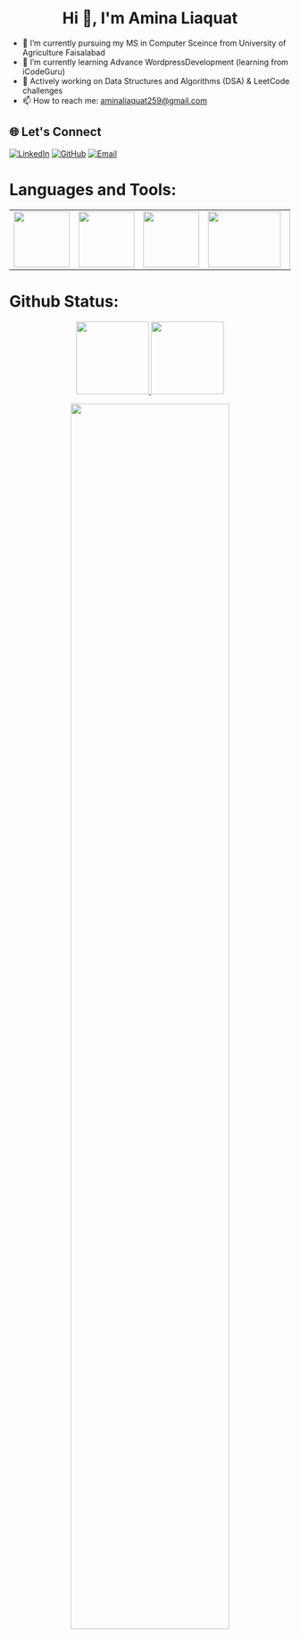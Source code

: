 <h1 align="center">Hi 👋, I'm Amina Liaquat</h1>

- 🔭 I’m currently pursuing my MS in Computer Sceince from University of Agriculture Faisalabad
- 🌱 I’m currently learning Advance WordpressDevelopment (learning from iCodeGuru)
- 🌱 Actively working on Data Structures and Algorithms (DSA) & LeetCode challenges
- 📫 How to reach me: aminaliaquat259@gmail.com

  
## 🌐 Let's Connect

[![LinkedIn](https://img.shields.io/badge/LinkedIn-0077B5?style=for-the-badge&logo=linkedin&logoColor=white)](https://linkedin.com/in/amina-liaquat)
[![GitHub](https://img.shields.io/badge/GitHub-181717?style=for-the-badge&logo=github&logoColor=white)](https://github.com/amina-liaquat25)
[![Email](https://img.shields.io/badge/Email-D14836?style=for-the-badge&logo=gmail&logoColor=white)](mailto:aminaliaquat259@gmail.com)


# Languages and Tools:
<table>
  <tr>
    <td>
      <img src="https://cdn0.iconfinder.com/data/icons/social-network-9/50/22-512.png"width="100px" height="100px"/>
    </td>
      <td>
      <img src="https://upload.wikimedia.org/wikipedia/commons/d/d5/CSS3_logo_and_wordmark.svg"width="100px" height="100px"/>
      </td>
     <td>
      <img src="https://encrypted-tbn0.gstatic.com/images?q=tbn:ANd9GcQMYGp77iCyUMjrntTtlvsVE6LdX9UHqHR9hw&s"width="100px" height="100px"/> 
      </td>
    <td>
      <img src="https://encrypted-tbn0.gstatic.com/images?q=tbn:ANd9GcSb9ZtNVVKLG6V3CoIAQfv4APY5OST9nyMcDg&s"width="130px" height="100px"/>
    </td> 
      <td>
      <img src="https://w7.pngwing.com/pngs/628/224/png-transparent-bootstrap-plain-wordmark-logo-icon.png"width="150px" height="100px"/>
    </td> 
     
  </tr>
</table>



# Github Status:
<p align="center">
 <a href="https://github.com/amina-liaquat25">
<img  height="130em" src="https://github-readme-stats-git-masterrstaa-rickstaa.vercel.app/api?username=amina-liaquat25&show_icons=true&theme=algolia&include_all_commits=true&count_private=true&hide_border=true"/> <img  height="130em" src="https://github-readme-stats-eight-theta.vercel.app/api/top-langs/?username=amina-liaquat25&langs_count=12&layout=compact&langs_count=8&theme=algolia&include_all_commits=true&count_private=true&hide_border=true" />
 </a>
</p>

<p align="center">
 <a href="https://github.com/amina-liaquat25"> 
 <img width="75%" src="https://github-readme-streak-stats.herokuapp.com/?user=amina-liaquat25&theme=algolia&hide_border=true" /> 
 </a> 
</p>
